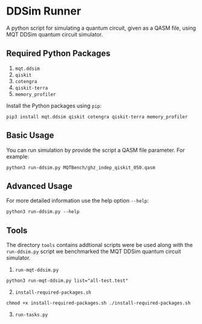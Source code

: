 # DDSim Runner

A python script for simulating a quantum circuit, given as a QASM file, using MQT DDSim quantum circuit simulator.

## Required Python Packages 
1. `mqt.ddsim`
2. `qiskit`
3. `cotengra`
4. `qiskit-terra`
5. `memory_profiler`

Install the Python packages using `pip`:

    pip3 install mqt.ddsim qiskit cotengra qiskit-terra memory_profiler

## Basic Usage

You can run simulation by provide the script a QASM file parameter. For example:

``
python3 run-ddsim.py MQTBench/ghz_indep_qiskit_050.qasm 
``

## Advanced Usage

For more detailed information use the help option `--help`:

``
python3 run-ddsim.py --help
``

## Tools

The directory `tools` contains addtional scripts were be used along with the `run-ddsim.py` script we benchmarked the MQT DDSim quantum circuit simulator.

1. `run-mqt-ddsim.py`

``
python3 run-mqt-ddsim.py list="all-test.test"
``

2. `install-required-packages.sh`

``
chmod +x install-required-packages.sh
./install-required-packages.sh
``

3. `run-tasks.py` 
